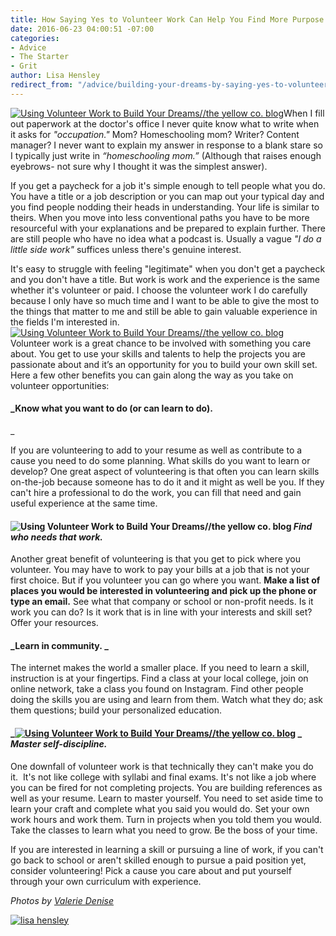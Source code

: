 ```yaml
---
title: How Saying Yes to Volunteer Work Can Help You Find More Purpose
date: 2016-06-23 04:00:51 -07:00
categories:
- Advice
- The Starter
- Grit
author: Lisa Hensley
redirect_from: "/advice/building-your-dreams-by-saying-yes-to-volunteer-work/"
---
```


[![Using Volunteer Work to Build Your Dreams//the yellow co. blog](https://yellow-blog-images.imgix.net/2016/06/ValerieDenisePhotos-34.jpg)](https://yellow-blog-images.imgix.net/2016/06/ValerieDenisePhotos-34.jpg)When I fill out paperwork at the doctor's office I never quite know what to write when it asks for _"occupation."_ Mom? Homeschooling mom? Writer? Content manager? I never want to explain my answer in response to a blank stare so I typically just write in _“homeschooling mom.”_ (Although that raises enough eyebrows- not sure why I thought it was the simplest answer).

If you get a paycheck for a job it's simple enough to tell people what you do. You have a title or a job description or you can map out your typical day and you find people nodding their heads in understanding. Your life is similar to theirs. When you move into less conventional paths you have to be more resourceful with your explanations and be prepared to explain further. There are still people who have no idea what a podcast is. Usually a vague _"I do a little side work"_ suffices unless there's genuine interest. 

It's easy to struggle with feeling "legitimate" when you don't get a paycheck and you don't have a title. But work is work and the experience is the same whether it's volunteer or paid. I choose the volunteer work I do carefully because I only have so much time and I want to be able to give the most to the things that matter to me and still be able to gain valuable experience in the fields I'm interested in. [![Using Volunteer Work to Build Your Dreams//the yellow co. blog](https://yellow-blog-images.imgix.net/2016/06/ValerieDenisePhotos-31.jpg)](https://yellow-blog-images.imgix.net/2016/06/ValerieDenisePhotos-31.jpg) Volunteer work is a great chance to be involved with something you care about. You get to use your skills and talents to help the projects you are passionate about and it’s an opportunity for you to build your own skill set. Here a few other benefits you can gain along the way as you take on volunteer opportunities: 

#### _Know what you want to do (or can learn to do).  
_

If you are volunteering to add to your resume as well as contribute to a cause you need to do some planning. What skills do you want to learn or develop? One great aspect of volunteering is that often you can learn skills on-the-job because someone has to do it and it might as well be you. If they can't hire a professional to do the work, you can fill that need and gain useful experience at the same time. 

#### ![Using Volunteer Work to Build Your Dreams//the yellow co. blog](https://yellow-blog-images.imgix.net/2016/06/ValerieDenisePhotos-5.jpg) _Find who needs that work._

Another great benefit of volunteering is that you get to pick where you volunteer. You may have to work to pay your bills at a job that is not your first choice. But if you volunteer you can go where you want. **Make a list of places you would be interested in volunteering and pick up the phone or type an email.** See what that company or school or non-profit needs. Is it work you can do? Is it work that is in line with your interests and skill set? Offer your resources. 

#### _Learn in community. _

The internet makes the world a smaller place. If you need to learn a skill, instruction is at your fingertips. Find a class at your local college, join on online network, take a class you found on Instagram. Find other people doing the skills you are using and learn from them. Watch what they do; ask them questions; build your personalized education. 

#### _[![Using Volunteer Work to Build Your Dreams//the yellow co. blog](https://yellow-blog-images.imgix.net/2016/06/ValerieDenisePhotos-26.jpg)](https://yellow-blog-images.imgix.net/2016/06/ValerieDenisePhotos-26.jpg) _ _Master self-discipline._

One downfall of volunteer work is that technically they can't make you do it.  It's not like college with syllabi and final exams. It's not like a job where you can be fired for not completing projects. You are building references as well as your resume. Learn to master yourself. You need to set aside time to learn your craft and complete what you said you would do. Set your own work hours and work them. Turn in projects when you told them you would. Take the classes to learn what you need to grow. Be the boss of your time.

If you are interested in learning a skill or pursuing a line of work, if you can't go back to school or aren't skilled enough to pursue a paid position yet, consider volunteering! Pick a cause you care about and put yourself through your own curriculum with experience. 

_Photos by [Valerie Denise](http://www.valeriedenisephotos.com/)_

[![lisa hensley](https://yellow-blog-images.imgix.net/2016/06/LISAHENSLEY.jpg)](http://www.lisahensley.me/blog/)
